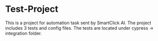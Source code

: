 # Test-Project

This is a project for automation task sent by SmartClick AI. The project includes 3 tests and config files. The tests are located under cypress -> integration folder. 
